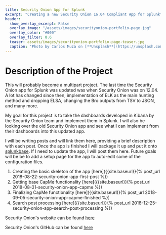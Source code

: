 ```yaml
---
title: Security Onion App for Splunk
excerpt: "Creating a new Security Onion 16.04 Compliant App for Splunk"
header:
  show_overlay_excerpt: False
  overlay_image: "/assets/images/securityonion-portfolio-page.jpg"
  overlay_color: "#000"
  overlay_filter: 0.6
  teaser: assets/images/securityonion-portfolio-page-teaser.jpg
  caption: "Photo by Carlos Muza on [**Unsplash**](https://unsplash.com)"
---
```


# Description of the Project

This will probably become a multipart project.  The last time the Security Onion app for Splunk was updated was when Security Onion was on 12.04. A lot has changed since then, implementation of ELK as the main hunting method and dropping ELSA, changing the Bro outputs from TSV to JSON, and many more.

My goal for this project is to take the dashboards developed in Kibana by the Security Onion team and implement them in Splunk.  I will also be looking over the old Security Onion app and see what I can implement from their dashboards into this updated app.

I will be writing posts and will link them here, providing a brief description with each post.  Once the app is finished I will package it up and put it onto [splunkbase](https://splunkbase.splunk.com/ "Splunkbase").  If I need to update the app, I will post them here.  Future goals will be be to add a setup page for the app to auto-edit some of the configuration files.

1. Creating the basic skeleton of the app [here]({{site.baseurl}}{% post_url 2018-08-22-security-onion-app-first-post %})
2. Getting base CapMe functionality [here]({{site.baseurl}}{% post_url 2018-08-31-security-onion-app-capme %})
3. Finalizing CapMe functionality [here]({{site.baseurl}}{% post_url 2018-09-05-security-onion-app-capme-finished %})
4. Search post processing [here]({{site.baseurl}}{% post_url 2018-12-25-security-onion-app-search-post-processing %})

Security Onion's website can be found [here](https://securityonion.net/ "Security Onion")

Security Onion's GitHub can be found [here](https://github.com/security-onion-solutions/security-onion/wiki/IntroductionToSecurityOnion "Security Onion GitHub")
